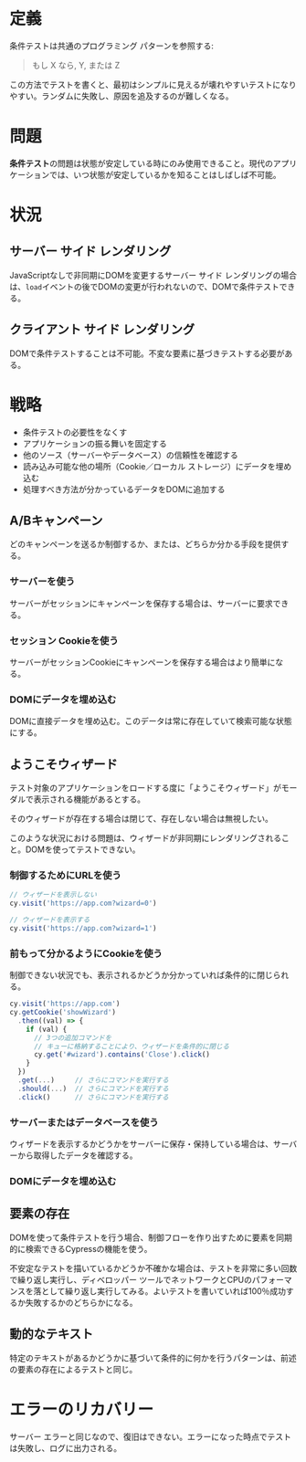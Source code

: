 # 定義

条件テストは共通のプログラミング パターンを参照する: 

> もし X なら, Y, または Z

この方法でテストを書くと、最初はシンプルに見えるが壊れやすいテストになりやすい。ランダムに失敗し、原因を追及するのが難しくなる。

# 問題

**条件テスト**の問題は状態が安定している時にのみ使用できること。現代のアプリケーションでは、いつ状態が安定しているかを知ることはしばしば不可能。

# 状況

## サーバー サイド レンダリング

JavaScriptなしで非同期にDOMを変更するサーバー サイド レンダリングの場合は、`load`イベントの後でDOMの変更が行われないので、DOMで条件テストできる。

## クライアント サイド レンダリング

DOMで条件テストすることは不可能。不変な要素に基づきテストする必要がある。


# 戦略

- 条件テストの必要性をなくす
- アプリケーションの振る舞いを固定する
- 他のソース（サーバーやデータベース）の信頼性を確認する
- 読み込み可能な他の場所（Cookie／ローカル ストレージ）にデータを埋め込む
- 処理すべき方法が分かっているデータをDOMに追加する

## A/Bキャンペーン

どのキャンペーンを送るか制御するか、または、どちらか分かる手段を提供する。

### サーバーを使う

サーバーがセッションにキャンペーンを保存する場合は、サーバーに要求できる。

### セッション Cookieを使う

サーバーがセッションCookieにキャンペーンを保存する場合はより簡単になる。

### DOMにデータを埋め込む

DOMに直接データを埋め込む。このデータは常に存在していて検索可能な状態にする。

## ようこそウィザード

テスト対象のアプリケーションをロードする度に「ようこそウィザード」がモーダルで表示される機能があるとする。   

そのウィザードが存在する場合は閉じて、存在しない場合は無視したい。

このような状況における問題は、ウィザードが非同期にレンダリングされること。DOMを使ってテストできない。

### 制御するためにURLを使う

```javascript
// ウィザードを表示しない
cy.visit('https://app.com?wizard=0')
```

```javascript
// ウィザードを表示する
cy.visit('https://app.com?wizard=1')
```

### 前もって分かるようにCookieを使う

制御できない状況でも、表示されるかどうか分かっていれば条件的に閉じられる。

```javascript
cy.visit('https://app.com')
cy.getCookie('showWizard')
  .then((val) => {
    if (val) {
      // 3つの追加コマンドを
      // キューに格納することにより、ウィザードを条件的に閉じる
      cy.get('#wizard').contains('Close').click()
    }
  })
  .get(...)     // さらにコマンドを実行する
  .should(...)  // さらにコマンドを実行する
  .click()      // さらにコマンドを実行する
```

### サーバーまたはデータベースを使う

ウィザードを表示するかどうかをサーバーに保存・保持している場合は、サーバーから取得したデータを確認する。

### DOMにデータを埋め込む

## 要素の存在

DOMを使って条件テストを行う場合、制御フローを作り出すために要素を同期的に検索できるCypressの機能を使う。

不安定なテストを描いているかどうか不確かな場合は、テストを非常に多い回数で繰り返し実行し、ディベロッパー ツールでネットワークとCPUのパフォーマンスを落として繰り返し実行してみる。よいテストを書いていれば100％成功するか失敗するかのどちらかになる。

## 動的なテキスト

特定のテキストがあるかどうかに基づいて条件的に何かを行うパターンは、前述の要素の存在によるテストと同じ。

# エラーのリカバリー

サーバー エラーと同じなので、復旧はできない。エラーになった時点でテストは失敗し、ログに出力される。

